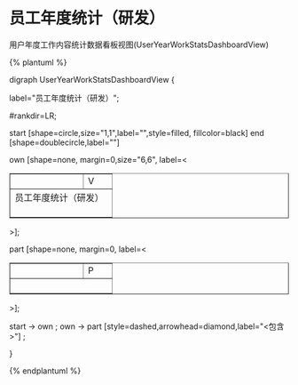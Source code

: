 # 员工年度统计（研发）

用户年度工作内容统计数据看板视图(UserYearWorkStatsDashboardView)

{% plantuml %}

digraph UserYearWorkStatsDashboardView {

label="员工年度统计（研发）";    

#rankdir=LR;

start [shape=circle,size="1,1",label="",style=filled, fillcolor=black]
end [shape=doublecircle,label=""]

own [shape=none, margin=0,size="6,6", label=<
<TABLE WIDTH="150" BORDER="1" CELLBORDER="1" >
<TR>
<TD WIDTH="115" BORDER="0" COLSPAN="3"></TD><TD WIDTH="35" BORDER="0">V</TD>
</TR>
<TR>
<TD BORDER="0" COLSPAN="4" CELLPADDING="10">员工年度统计（研发）<BR/><BR/></TD>
</TR>
</TABLE>
>];

part [shape=none, margin=0, label=<
<TABLE WIDTH="150" BORDER="1" CELLBORDER="1" >
<TR>
<TD WIDTH="115" BORDER="0" COLSPAN="3"></TD><TD WIDTH="35" BORDER="0">P</TD> 
</TR>
<TR>
<TD BORDER="0" COLSPAN="4" CELLPADDING="10">
<BR/></TD>
</TR>
</TABLE>
>];


start -> own ;
own -> part [style=dashed,arrowhead=diamond,label="<包含>"] ;


}

{% endplantuml %}


